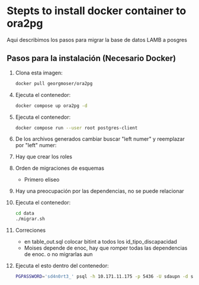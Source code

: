 # Stepts to install docker container to ora2pg

Aqui describimos los pasos para migrar la base de datos LAMB a posgres
## Pasos para la instalación (Necesario Docker)

1. Clona esta imagen:
    ```bash
    docker pull georgmoser/ora2pg
    ```

<!-- 2. Crea un archivo `.env` con las variables necesarias para Oracle y PostgreSQL. -->

<!-- 3. Construye la imagen de Docker:
    ```bash
    docker build -t ora2pg-migrator .
    ``` -->

4. Ejecuta el contenedor:
    ```bash
    docker compose up ora2pg -d
    ```
4. Ejecuta el contenedor:
    ```bash
    docker compose run --user root postgres-client
    ```
4. De los archivos generados cambiar buscar "left numer" y reemplazar por "left" numer:
4. Hay que crear los roles
3. Orden de migraciones de esquemas
    - Primero eliseo
    
5. Hay una preocupación por las dependencias, no se puede relacionar 
4. Ejecuta el contenedor:
    ```bash
    cd data
    ./migrar.sh
    ```
6. Correciones
    - en table_out.sql colocar bitint a todos los id_tipo_discapacidad
    - Moises depende de enoc, hay que romper todas las dependencias de enoc. o no migrarlas aun
5. Ejecuta el esto dentro del contenedor:
    ```bash
    PGPASSWORD='sd4n0rt3_' psql -h 10.171.11.175 -p 5436 -U sdaupn -d sdaupn_rid_to
    ```
